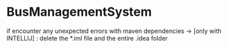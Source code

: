 # BusManagementSystem
if encounter any unexpected errors with maven dependencies -> [only with INTELLIJ] : delete the *.iml file and the entire .idea folder 
